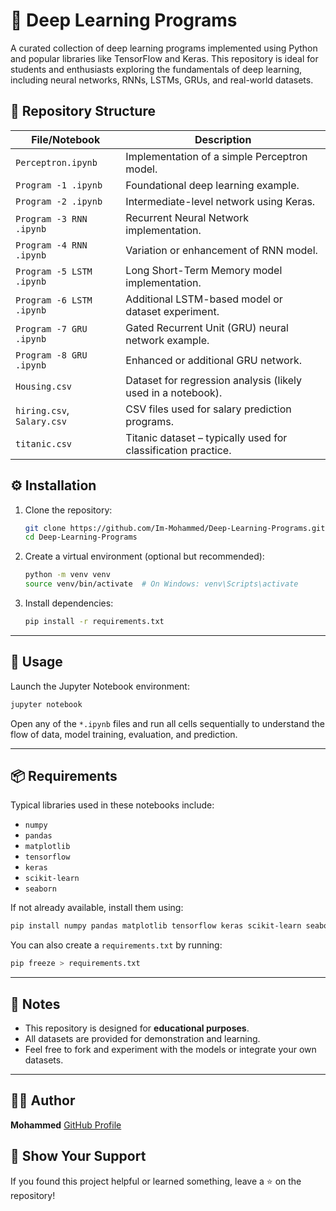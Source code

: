 # 🧠 Deep Learning Programs

A curated collection of deep learning programs implemented using Python and popular libraries like TensorFlow and Keras. This repository is ideal for students and enthusiasts exploring the fundamentals of deep learning, including neural networks, RNNs, LSTMs, GRUs, and real-world datasets.


## 📂 Repository Structure

| File/Notebook                  | Description                                                                 |
|-------------------------------|-----------------------------------------------------------------------------|
| `Perceptron.ipynb`            | Implementation of a simple Perceptron model.                               |
| `Program -1 .ipynb`           | Foundational deep learning example.                                        |
| `Program -2 .ipynb`           | Intermediate-level network using Keras.                                    |
| `Program -3 RNN .ipynb`       | Recurrent Neural Network implementation.                                   |
| `Program -4 RNN .ipynb`       | Variation or enhancement of RNN model.                                     |
| `Program -5 LSTM .ipynb`      | Long Short-Term Memory model implementation.                               |
| `Program -6 LSTM .ipynb`      | Additional LSTM-based model or dataset experiment.                         |
| `Program -7 GRU .ipynb`       | Gated Recurrent Unit (GRU) neural network example.                         |
| `Program -8 GRU .ipynb`       | Enhanced or additional GRU network.                                        |
| `Housing.csv`                 | Dataset for regression analysis (likely used in a notebook).               |
| `hiring.csv`, `Salary.csv`    | CSV files used for salary prediction programs.                             |
| `titanic.csv`                 | Titanic dataset – typically used for classification practice.              |


## ⚙️ Installation

1. Clone the repository:
   ```bash
   git clone https://github.com/Im-Mohammed/Deep-Learning-Programs.git
   cd Deep-Learning-Programs

2. Create a virtual environment (optional but recommended):

   ```bash
   python -m venv venv
   source venv/bin/activate  # On Windows: venv\Scripts\activate
   ```

3. Install dependencies:

   ```bash
   pip install -r requirements.txt
   ```

---

## 🧪 Usage

Launch the Jupyter Notebook environment:

```bash
jupyter notebook
```

Open any of the `*.ipynb` files and run all cells sequentially to understand the flow of data, model training, evaluation, and prediction.

---

## 📦 Requirements

Typical libraries used in these notebooks include:

* `numpy`
* `pandas`
* `matplotlib`
* `tensorflow`
* `keras`
* `scikit-learn`
* `seaborn`

If not already available, install them using:

```bash
pip install numpy pandas matplotlib tensorflow keras scikit-learn seaborn
```

You can also create a `requirements.txt` by running:

```bash
pip freeze > requirements.txt
```

---

## 📌 Notes

* This repository is designed for **educational purposes**.
* All datasets are provided for demonstration and learning.
* Feel free to fork and experiment with the models or integrate your own datasets.

---

## 🧑‍💻 Author

**Mohammed**
[GitHub Profile](https://github.com/Im-Mohammed)


## 🌟 Show Your Support

If you found this project helpful or learned something, leave a ⭐ on the repository!
